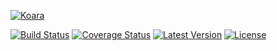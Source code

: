 [![Koara](http://www.koara.io/logo.png)](http://www.koara.io)

[![Build Status](https://img.shields.io/travis/koara/koara-php-html.svg)](https://travis-ci.org/koara/koara-php-html)
[![Coverage Status](https://img.shields.io/coveralls/koara/koara-php-html.svg)](https://coveralls.io/github/koara/koara-php-html?branch=master)
[![Latest Version](https://img.shields.io/packagist/v/koara/koara-html.svg)](https://packagist.org/packages/koara/koara-html)
[![License](https://img.shields.io/badge/License-Apache%202.0-blue.svg)](https://github.com/koara/koara-php-html/blob/master/LICENSE)
